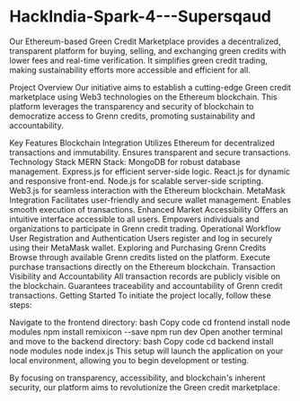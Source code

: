 # HackIndia-Spark-4---Supersqaud
Our Ethereum-based Green Credit Marketplace provides a decentralized, transparent platform for buying, selling, and exchanging green credits with lower fees and real-time verification. It simplifies green credit trading, making sustainability efforts more accessible and efficient for all.



Project Overview
Our initiative aims to establish a cutting-edge Green credit marketplace using Web3 technologies on the Ethereum blockchain. This platform leverages the transparency and security of blockchain to democratize access to Grenn credits, promoting sustainability and accountability.

Key Features
Blockchain Integration
Utilizes Ethereum for decentralized transactions and immutability.
Ensures transparent and secure transactions.
Technology Stack
MERN Stack:
MongoDB for robust database management.
Express.js for efficient server-side logic.
React.js for dynamic and responsive front-end.
Node.js for scalable server-side scripting.
Web3.js for seamless interaction with the Ethereum blockchain.
MetaMask Integration
Facilitates user-friendly and secure wallet management.
Enables smooth execution of transactions.
Enhanced Market Accessibility
Offers an intuitive interface accessible to all users.
Empowers individuals and organizations to participate in Grenn credit trading.
Operational Workflow
User Registration and Authentication
Users register and log in securely using their MetaMask wallet.
Exploring and Purchasing Grenn Credits
Browse through available Grenn credits listed on the platform.
Execute purchase transactions directly on the Ethereum blockchain.
Transaction Visibility and Accountability
All transaction records are publicly visible on the blockchain.
Guarantees traceability and accountability of Grenn credit transactions.
Getting Started
To initiate the project locally, follow these steps:

Navigate to the frontend directory:
bash
Copy code
cd frontend
install node modules
npm install remixicon --save
npm run dev
Open another terminal and move to the backend directory:
bash
Copy code
cd backend
install node modules
node index.js
This setup will launch the application on your local environment, allowing you to begin development or testing.

By focusing on transparency, accessibility, and blockchain's inherent security, our platform aims to revolutionize the Green credit marketplace.
